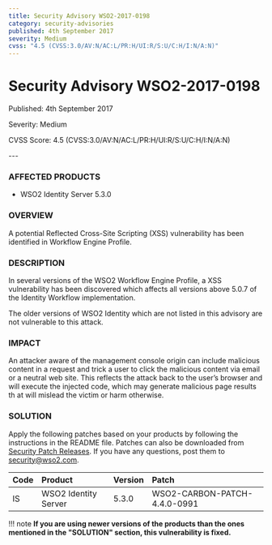 ```yaml
---
title: Security Advisory WSO2-2017-0198
category: security-advisories
published: 4th September 2017
severity: Medium
cvss: "4.5 (CVSS:3.0/AV:N/AC:L/PR:H/UI:R/S:U/C:H/I:N/A:N)"
---
```


# Security Advisory WSO2-2017-0198

<p class="doc-version">Published: 4th September 2017</p>
<p class="doc-version">Severity: Medium</p>
<p class="doc-version">CVSS Score: 4.5 (CVSS:3.0/AV:N/AC:L/PR:H/UI:R/S:U/C:H/I:N/A:N)</p>
---

### AFFECTED PRODUCTS
* WSO2 Identity Server 5.3.0


### OVERVIEW
A potential Reflected Cross-Site Scripting (XSS) vulnerability has been identified in Workflow Engine Profile.


### DESCRIPTION
In several versions of the WSO2 Workflow Engine Profile, a XSS vulnerability has been discovered which affects all versions above 5.0.7 of the Identity Workflow implementation.

The older versions of WSO2 Identity which are not listed in this advisory are not vulnerable to this attack.


### IMPACT
An attacker aware of the management console origin can include malicious content in a request and trick a user to click the malicious content via email or a neutral web site. This reflects the attack back to the user’s browser and will execute the injected code, which may generate malicious page results th at will mislead the victim or harm otherwise.


### SOLUTION
Apply the following patches based on your products by following the instructions in the README file. Patches can also be downloaded from [Security Patch Releases](http://wso2.com/security-patch-releases/). If you have any questions, post them to <security@wso2.com>.


| **Code** | **Product**          | **Version** | **Patch**                    |
| :--- | :------ | :------ | :---- |
| IS | WSO2 Identity Server | 5.3.0 | WSO2-CARBON-PATCH-4.4.0-0991 |


!!! note
    **If you are using newer versions of the products than the ones mentioned in the "SOLUTION" section, this vulnerability is fixed.**

